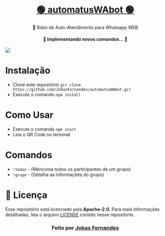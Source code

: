 <h1 align="center">
    <a href="https://github.com/JobasFernandes/automatusWAbot">🟢 automatusWAbot 🟢</a>
</h1>
<p align="center">🚀 Robo de Auto-Atendimento para Whatsapp WEB</p>

<h4 align="center"> 
	🚧  Implementando novos comandos...  🚧
</h4>

<img src="https://img.shields.io/static/v1?label=Versao&message=1.0.0&color=7159c1&style=for-the-badge&logo=ghost"/>

# Instalação

- Clone este repositório
```git clone https://github.com/JobasFernandes/automatusWAbot.git```
- Execute o comando ```npm install```

# Como Usar

- Execute o comando ```npm start```
- Leia o QR Code no terminal

# Comandos

- ```!todos``` - (Menciona todos os participantes de um grupo)
- ```!grupo``` - (Detalha as informações do grupo)

# **:page_with_curl: Licença**

Esse repositório está licenciado pela **Apache-2.0**. Para mais informações detalhadas, leia o arquivo [LICENSE](./LICENSE) contido nesse repositório. 

<h3 align="center">
Feito por <a href="#">Jobas Fernandes</a>
</h3>
